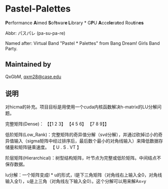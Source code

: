 # Pastel-Palettes

**P**erformance **A**imed **S**of**t**war**e L**ibrary * G**P**U **A**cce**le**ra**t**ed Rou**t**in**es**

Abbr: パスパレ (pa-su-pa-re)

Named after: Virtual Band "Pastel * Palettes" from Bang Dream! Girls Band Party.

## Maintained by

QxGbM, qxm28@case.edu

## 说明

对hicma的补充。项目目标是用使用一个cuda内核函数解决h-matrix的LU分解问题。

完整矩阵(Dense)：
【【1 2 3】
  【4 5 6】 
  【7 8 9】】

低阶矩阵(Low_Rank)：完整矩阵的奇异值分解（svd分解），并通过砍掉过小的奇异值输入（sigma矩阵中经过排序后，最后数个最小的对角线输入）来降低数据存储量和矩阵链乘速度。
【 U . S . VT 】

阶层矩阵(Hierarchical)：树型结构矩阵，叶节点为完整或低阶矩阵。中间结点不保存数据。

lu分解：一个矩阵变成l * u的形式，l是下三角矩阵（对角线右上输入全0，对角线输入全1），u是上三角（对角线左下输入全0）。这个分解可以用来解Ax=y
